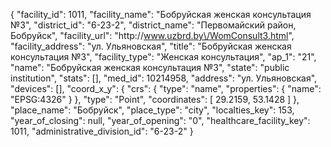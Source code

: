 {
    "facility_id": 1011,
    "facility_name": "Бобруйская женская консультация №3",
    "district_id": "6-23-2",
    "district_name": "Первомайский район, Бобруйск",
    "facility_url": "http:\/\/www.uzbrd.by\/WomConsult3.html",
    "facility_address": "ул. Ульяновская",
    "title": "Бобруйская женская консультация №3",
    "facility_type": "Женская консультация",
    "ap_1": "21",
    "name": "Бобруйская женская консультация №3",
    "state": "public institution",
    "stats": [],
    "med_id": 10214958,
    "address": "ул. Ульяновская",
    "devices": [],
    "coord_x_y": {
        "crs": {
            "type": "name",
            "properties": {
                "name": "EPSG:4326"
            }
        },
        "type": "Point",
        "coordinates": [
            29.2159,
            53.1428
        ]
    },
    "place_name": "Бобруйск",
    "place_type": "city",
    "localties_key": 153,
    "year_of_closing": null,
    "year_of_opening": "0",
    "healthcare_facility_key": 1011,
    "administrative_division_id": "6-23-2"
}